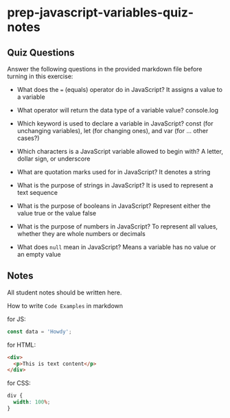 # prep-javascript-variables-quiz-notes

## Quiz Questions

Answer the following questions in the provided markdown file before turning in this exercise:

- What does the `=` (equals) operator do in JavaScript?
  It assigns a value to a variable

- What operator will return the data type of a variable value?
  console.log

- Which keyword is used to declare a variable in JavaScript?
  const (for unchanging variables), let (for changing ones), and var (for ... other cases?)

- Which characters is a JavaScript variable allowed to begin with?
  A letter, dollar sign, or underscore

- What are quotation marks used for in JavaScript?
  It denotes a string

- What is the purpose of strings in JavaScript?
  It is used to represent a text sequence

- What is the purpose of booleans in JavaScript?
  Represent either the value true or the value false

- What is the purpose of numbers in JavaScript?
  To represent all values, whether they are whole numbers or decimals

- What does `null` mean in JavaScript?
  Means a variable has no value or an empty value

## Notes

All student notes should be written here.

How to write `Code Examples` in markdown

for JS:

```javascript
const data = 'Howdy';
```

for HTML:

```html
<div>
  <p>This is text content</p>
</div>
```

for CSS:

```css
div {
  width: 100%;
}
```
